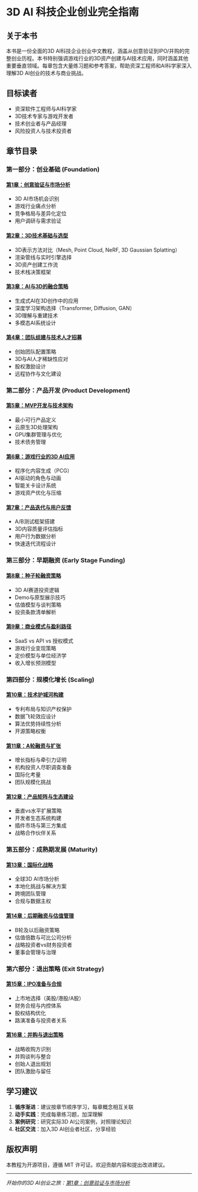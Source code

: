 # 3D AI 科技企业创业完全指南

## 关于本书

本书是一份全面的3D AI科技企业创业中文教程，涵盖从创意验证到IPO/并购的完整创业历程。本书特别强调游戏行业的3D资产创建与AI技术应用，同时涵盖其他重要垂直领域。每章包含大量练习题和参考答案，帮助资深工程师和AI科学家深入理解3D AI创业的技术与商业挑战。

## 目标读者

- 资深软件工程师与AI科学家
- 3D技术专家与游戏开发者
- 技术创业者与产品经理
- 风险投资人与技术投资者

## 章节目录

### 第一部分：创业基础 (Foundation)

#### [第1章：创意验证与市场分析](chapter1.md)
- 3D AI市场机会识别
- 游戏行业痛点分析
- 竞争格局与差异化定位
- 用户调研与需求验证

#### [第2章：3D技术基础与选型](chapter2.md)
- 3D表示方法对比（Mesh, Point Cloud, NeRF, 3D Gaussian Splatting）
- 渲染管线与实时引擎选择
- 3D资产创建工作流
- 技术栈决策框架

#### [第3章：AI与3D的融合策略](chapter3.md)
- 生成式AI在3D创作中的应用
- 深度学习架构选择（Transformer, Diffusion, GAN）
- 3D理解与重建技术
- 多模态AI系统设计

#### [第4章：团队组建与技术人才招募](chapter4.md)
- 创始团队配置策略
- 3D与AI人才稀缺性应对
- 股权激励设计
- 远程协作与文化建设

### 第二部分：产品开发 (Product Development)

#### [第5章：MVP开发与技术架构](chapter5.md)
- 最小可行产品定义
- 云原生3D处理架构
- GPU集群管理与优化
- 技术债务管理

#### [第6章：游戏行业的3D AI应用](chapter6.md)
- 程序化内容生成（PCG）
- AI驱动的角色与动画
- 智能关卡设计系统
- 游戏资产优化与压缩

#### [第7章：产品迭代与用户反馈](chapter7.md)
- A/B测试框架搭建
- 3D内容质量评估指标
- 用户行为数据分析
- 快速迭代流程设计

### 第三部分：早期融资 (Early Stage Funding)

#### [第8章：种子轮融资策略](chapter8.md)
- 3D AI赛道投资逻辑
- Demo与原型展示技巧
- 估值模型与谈判策略
- 投资条款清单解析

#### [第9章：商业模式与盈利路径](chapter9.md)
- SaaS vs API vs 授权模式
- 游戏行业变现策略
- 定价模型与单位经济学
- 收入增长预测模型

### 第四部分：规模化增长 (Scaling)

#### [第10章：技术护城河构建](chapter10.md)
- 专利布局与知识产权保护
- 数据飞轮效应设计
- 算法优势持续性分析
- 开源策略权衡

#### [第11章：A轮融资与扩张](chapter11.md)
- 增长指标与牵引力证明
- 机构投资人尽职调查准备
- 国际化考量
- 团队规模化挑战

#### [第12章：产品矩阵与生态建设](chapter12.md)
- 垂直vs水平扩展策略
- 开发者生态系统构建
- 插件市场与第三方集成
- 战略合作伙伴关系

### 第五部分：成熟期发展 (Maturity)

#### [第13章：国际化战略](chapter13.md)
- 全球3D AI市场分析
- 本地化挑战与解决方案
- 跨境团队管理
- 合规与数据主权

#### [第14章：后期融资与估值管理](chapter14.md)
- B轮及以后融资策略
- 估值倍数与可比公司分析
- 战略投资者vs财务投资者
- 董事会管理与治理

### 第六部分：退出策略 (Exit Strategy)

#### [第15章：IPO准备与合规](chapter15.md)
- 上市地选择（美股/港股/A股）
- 财务合规与内控体系
- 股权结构优化
- 路演准备与投资者关系

#### [第16章：并购与退出策略](chapter16.md)
- 战略收购方识别
- 并购谈判与整合
- 创始人退出规划
- 团队激励与留任

## 学习建议

1. **循序渐进**：建议按章节顺序学习，每章概念相互关联
2. **动手实践**：完成每章练习题，加深理解
3. **案例研究**：研究实际3D AI公司案例，对照理论知识
4. **社区交流**：加入3D AI创业者社区，分享经验

## 版权声明

本教程为开源项目，遵循 MIT 许可证。欢迎贡献内容和提出改进建议。

---

*开始你的3D AI创业之旅：[第1章：创意验证与市场分析](chapter1.md)*
